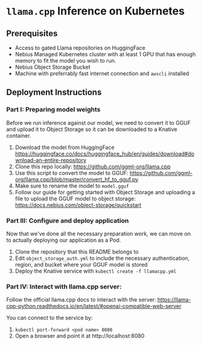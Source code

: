 # `llama.cpp` Inference on Kubernetes


## Prerequisites
* Access to gated Llama repositories on HuggingFace
* Nebius Managed Kubernetes cluster with at least 1 GPU that has enough memory to fit the model you wish to run.
* Nebius Object Storage Bucket
* Machine with preferrably fast internet connection and `awscli` installed

## Deployment Instructions
### Part I: Preparing model weights
Before we run inference against our model, we need to convert it to GGUF and upload it to Object Storage so it can be downloaded to a Knative container.
1. Download the model from HuggingFace https://huggingface.co/docs/huggingface_hub/en/guides/download#download-an-entire-repository
2. Clone this repo locally: https://github.com/ggml-org/llama.cpp
3. Use this script to convert the model to GGUF: https://github.com/ggml-org/llama.cpp/blob/master/convert_hf_to_gguf.py
4. Make sure to rename the model to `model.gguf`
4. Follow our guide for getting started with Object Storage and uploading a file to upload the GGUF model to object storage: https://docs.nebius.com/object-storage/quickstart

### Part III: Configure and deploy application
Now that we've done all the necessary preparation work, we can move on to actually deploying our application as a Pod.
1. Clone the repository that this README belongs to
2. Edit `object_storage_auth.yml` to include the necessary authentication, region, and bucket where your GGUF model is stored
3. Deploy the Knative service with `kubectl create -f llamacpp.yml`

### Part IV: Interact with llama.cpp server: 
Follow the official llama.cpp docs to interact with the server: https://llama-cpp-python.readthedocs.io/en/latest/#openai-compatible-web-server

You can connect to the service by:
1) `kubectl port-forward <pod name> 8080`
2) Open a browser and point it at http://localhost:8080
